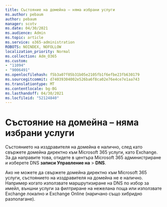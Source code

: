```yaml
---
title: Състояние на домейна – няма избрани услуги
ms.author: pebaum
author: pebaum
manager: scotv
ms.date: 04/30/2021
ms.audience: Admin
ms.topic: article
ms.service: o365-administration
ROBOTS: NOINDEX, NOFOLLOW
localization_priority: Normal
ms.collection: Adm_O365
ms.custom:
- "11094"
- "9006491"
ms.openlocfilehash: f5b3a07f05b31b05e2105fb1f6efbe23fb630179
ms.sourcegitcommit: d74039304002e526ba6f8ca02e76e4ce7e1aa743
ms.translationtype: MT
ms.contentlocale: bg-BG
ms.lasthandoff: 04/30/2021
ms.locfileid: "52124840"
---
```

# <a name="domain-status---no-services-selected"></a>Състояние на домейна – няма избрани услуги

Състоянието на изздравителя на домейна е налично, след като свържете домейна директно към Microsoft 365 услуги, като Exchange. За да направите това, отидете в центъра Microsoft 365 администриране и изберете DNS **записи Управление на**  >  **DNS**.

Ако не можете да свържете домейна директно към Microsoft 365 услуги, състоянието на изздравителя на домейна не е налично. Например когато използвате маршрутизиране на DNS по избор за имейл, външни услуги за филтриране на нежелана поща или използвате Exchange локално и Exchange Online (наричано също хибридно разполагане).

